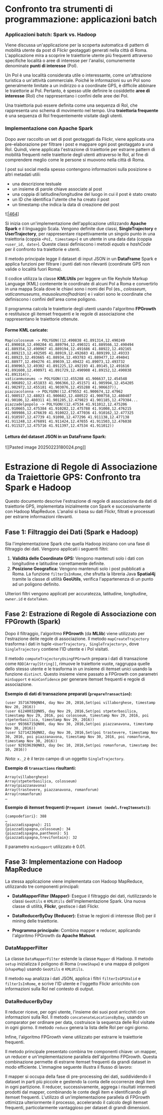 
# Confronto tra strumenti di programmazione: applicazioni batch

### Applicazioni batch: Spark vs. Hadoop

Viene discussa un'applicazione per la scoperta automatica di pattern di mobilità utente da post di Flickr geotaggati generati nella città di Roma. L'applicazione mira a scoprire le traiettorie utente più frequenti attraverso specifiche località o aree di interesse per l'analisi, comunemente denominate **punti di interesse** (PoI).

Un PoI è una località considerata utile o interessante, come un'attrazione turistica o un'attività commerciale. Poiché le informazioni su un PoI sono generalmente limitate a un indirizzo o a coordinate GPS, è difficile abbinare le traiettorie ai PoI. Pertanto, è spesso utile definire le cosiddette **aree di interesse** (RoI) che rappresentano i confini delle aree dei PoI.

Una traiettoria può essere definita come una sequenza di RoI, che rappresenta uno schema di movimento nel tempo. Una **traiettoria frequente** è una sequenza di RoI frequentemente visitate dagli utenti.

### Implementazione con Apache Spark

Dopo aver raccolto un set di post geotaggati da Flickr, viene applicata una pre-elaborazione per filtrare i post e mappare ogni post geotaggato a una RoI. Quindi, viene applicata l'estrazione di traiettorie per estrarre pattern di mobilità frequenti nelle traiettorie degli utenti attraverso le RoI, al fine di comprendere meglio come le persone si muovono nella città di Roma.

I post sui social media spesso contengono informazioni sulla posizione o altri metadati utili:

* una descrizione testuale
* un insieme di parole chiave associate al post
* una coppia di latitudine/longitudine del luogo in cui il post è stato creato
* un ID che identifica l'utente che ha creato il post
* un timestamp che indica la data di creazione del post

![[|464](_page_2_Figure_10.jpeg)]

Si inizia con un'implementazione dell'applicazione utilizzando **Apache Spark** e il linguaggio Scala. Vengono definite due classi, **SingleTrajectory** e **UserTrajectory**, per rappresentare rispettivamente un singolo punto in una traiettoria (coppia `<PoI, timestamp>`) e un utente in una data data (coppia `<user_id, date>`). Queste classi definiscono i metodi *equals* e *hashCode* per il confronto tra traiettorie e utenti.

Il metodo principale legge il dataset di input JSON in un **DataFrame** Spark e applica funzioni per filtrare i punti dati non rilevanti (coordinate GPS non valide o località fuori Roma).

Il codice utilizza la classe **KMLUtils** per leggere un file Keyhole Markup Language (KML) contenente le coordinate di alcuni PoI a Roma e convertirlo in una mappa Scala dove le chiavi sono i nomi dei PoI (es., *colosseum*, *vaticanmuseums*, *mausoleumofhadrian*) e i valori sono le coordinate che definiscono i confini dell'area come poligono.

Il programma calcola le traiettorie degli utenti usando l'algoritmo **FPGrowth** e restituisce gli itemset frequenti e le regole di associazione che rappresentano le traiettorie ottenute.

#### Forme KML caricate:

```
Map(colosseum -> POLYGON((12.490838 41.891314,12.490249 41.890018,12.490204 41.889794,12.490321 41.889566,12.490494 41.889354,12.490967 41.889194,12.491686 41.88922,12.492165 41.889213,12.492505 41.88919,12.492683 41.889199,12.49333 41.88923,12.493665 41.88934,12.493783 41.889477,12.494041 41.88977,12.494276 41.89039,12.49422 41.89073,12.493732 41.890963,12.49302 41.891225,12.492193 41.89145,12.491616 41.891608,12.490971 41.891729,12.490908 41.89152,12.490838 41.891314)),
vaticanmuseums -> POLYGON((12.455288 41.906637,12.454548 41.906892,12.451833 41.906366,12.451571 41.905994,12.454205 41.902972,12.455181 41.903076,12.455288 41.906637)),
piazzacolonna -> POLYGON((12.479552 41.900674,12.47962 41.900517,12.48023 41.900682,12.480522 41.900758,12.480407 41.90106,12.480311 41.901285,12.479823 41.901185,12.479384...
piazzadelpopolo -> POLYGON((12.47534 41.911012,12.475206 41.910665,12.475384 41.910282,12.475788 41.91008,12.476215 41.909986,12.476639 41.910022,12.477036 41.910162,12.477325 41.910597,12.47739 41.91098,12.477296 41.911138,12.477138 41.911248,12.476891 41.911424,12.47655 41.911503,12.476038 41.911527,12.475716 41.911397,12.47534 41.911012))
```

#### Lettura del dataset JSON in un DataFrame Spark:

![[Pasted image 20250223180024.png]]

# Estrazione di Regole di Associazione da Traiettorie GPS: Confronto tra Spark e Hadoop

Questo documento descrive l'estrazione di regole di associazione da dati di traiettorie GPS, implementata inizialmente con Spark e successivamente con Hadoop MapReduce. L'analisi si basa su dati Flickr, filtrati e processati per estrarre informazioni rilevanti.

## Fase 1: Filtraggio dei Dati (Spark e Hadoop)

Sia l'implementazione Spark che quella Hadoop iniziano con una fase di filtraggio dei dati. Vengono applicati i seguenti filtri:

1. **Validità delle Coordinate GPS:** Vengono mantenuti solo i dati con longitudine e latitudine correttamente definite.
2. **Posizione Geografica:** Vengono mantenuti solo i post pubblicati a Roma. La funzione `filterIsInRome`, che sfrutta la libreria Java **Spatial4j** tramite la classe di utilità **GeoUtils**, verifica l'appartenenza di un punto ad un poligono definito.

Ulteriori filtri vengono applicati per accuratezza, latitudine, longitudine, `owner.id` e `dateTaken`.

## Fase 2: Estrazione di Regole di Associazione con FPGrowth (Spark)

Dopo il filtraggio, l'algoritmo **FPGrowth** (da **MLlib**) viene utilizzato per l'estrazione delle regole di associazione. Il metodo `mapCreateTrajectory` trasforma i dati in tuple `<UserTrajectory, SingleTrajectory>`, dove `SingleTrajectory` contiene l'ID utente e i PoI visitati.

Il metodo `computeTrajectoryUsingFPGrowth` prepara i dati di transazione come `RDD[Array[String]]`, rimuove le traiettorie vuote, raggruppa quelle dello stesso utente e le trasforma in un insieme di itemset unici usando la funzione `distinct`. Questo insieme viene passato a FPGrowth con parametri `minSupport` e `minConfidence` per generare itemset frequenti e regole di associazione.

**Esempio di dati di transazione preparati (`prepareTransaction`):**

```
(user 35716709@N04, day Nov 20, 2016,Set(poi villaborghese, timestamp Nov 20, 2016))
(user 61240032@N05, day Nov 29, 2016,Set(poi stpeterbasilica, timestamp Nov 29, 2016, poi colosseum, timestamp Nov 29, 2016, poi stpeterbasilica, timestamp Nov 29, 2016))
(user 99366715@N00, day Nov 30, 2016,Set(poi piazzanavona, timestamp Nov 30, 2016))
(user 52714236@N02, day Nov 30, 2016,Set(poi trastevere, timestamp Nov 30, 2016, poi piazzanavona, timestamp Nov 30, 2016, poi romanforum, timestamp Nov 30, 2016))
(user 92919639@N03, day Dec 10, 2016,Set(poi romanforum, timestamp Dec 10, 2016))
```

*Nota:* `x._2` è il terzo campo di un oggetto `SingleTrajectory`.

**Esempio di `transactions` risultanti:**

```
Array(villaborghese)
Array(stpeterbasilica, colosseum)
Array(piazzanavona)
Array(trastevere, piazzanavona, romanforum)
Array(romanforum)
…
```

**Esempio di itemset frequenti (`Frequent itemset (model.freqItemsets)`):**

```
{campodefiori}: 388
…
{piazzadispagna}: 211
{piazzadispagna,colosseum}: 34
{piazzadispagna,pantheon}: 51
{piazzadispagna,trevifontain}: 32
```

Il parametro `minSupport` utilizzato è 0.01.

## Fase 3: Implementazione con Hadoop MapReduce

La stessa applicazione viene implementata con Hadoop MapReduce, utilizzando tre componenti principali:

* **DataMapperFilter (Mapper):** Esegue il filtraggio dei dati, riutilizzando le classi `GeoUtils` e `KMLUtils` dell'implementazione Spark. Una nuova classe di utilità, **Flickr**, gestisce i dati Flickr.

* **DataReducerByDay (Reducer):** Estrae le regioni di interesse (RoI) per il mining delle traiettorie.

* **Programma principale:** Combina mapper e reducer, applicando l'algoritmo FPGrowth da **Apache Mahout**.

### DataMapperFilter

La classe `DataMapperFilter` estende la classe `Mapper` di Hadoop. Il metodo `setup` inizializza il poligono di Roma (`romeShape`) e una mappa di poligoni (`shapeMap`) usando `GeoUtils` e `KMLUtils`.

Il metodo `map` analizza i dati JSON, applica i filtri `filterIsGPSValid` e `filterIsInRome`, e scrive l'ID utente e l'oggetto Flickr arricchito con informazioni sulla RoI nel contesto di output.

### DataReducerByDay

Il reducer riceve, per ogni utente, l'insieme dei suoi post arricchiti con informazioni sulla RoI. Il metodo `concatenateLocationsByDay`, usando un comparator per ordinare per data, costruisce la sequenza delle RoI visitate in ogni giorno. Il metodo `reduce` genera la lista delle RoI per ogni giorno.

Infine, l'algoritmo FPGrowth viene utilizzato per estrarre le traiettorie frequenti.

Il metodo principale presentato combina tre componenti chiave: un mapper, un reducer e un'implementazione parallela dell'algoritmo FPGrowth. Questa combinazione permette di estrarre itemset frequenti da grandi dataset in modo efficiente. L'immagine seguente illustra il flusso di lavoro:

Il mapper si occupa della fase di pre-processing dei dati, suddividendo il dataset in parti più piccole e gestendo la conta delle occorrenze degli item in ogni partizione. Il reducer, successivamente, aggrega i risultati intermedi prodotti dal mapper, combinando le conte degli item e identificando gli itemset frequenti. L'utilizzo di un'implementazione parallela di FPGrowth ottimizza ulteriormente il processo, accelerando il calcolo degli itemset frequenti, particolarmente vantaggioso per dataset di grandi dimensioni.
